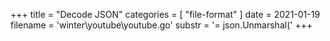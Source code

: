 +++
title = "Decode JSON"
categories = [ "file-format" ]
date = 2021-01-19
filename = 'winter\youtube\youtube.go'
substr = '= json.Unmarshal('
+++
